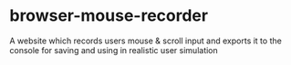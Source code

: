 # browser-mouse-recorder

A website which records users mouse & scroll input and exports it to the console for saving and using in realistic user simulation
